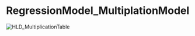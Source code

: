 # RegressionModel_MultiplationModel

![HLD_MultiplicationTable](https://github.com/saisubhasish/MultiplationTable_RegressionModel/assets/102937478/c814f0d8-c0b5-4208-b60f-af9ac2ff324a)
